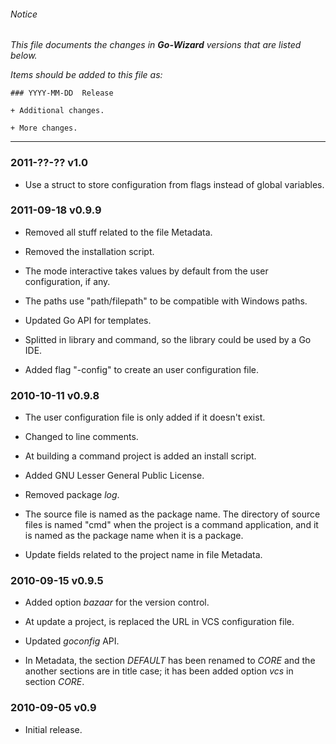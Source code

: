 ###### Notice

*This file documents the changes in ***Go-Wizard*** versions that are
listed below.*

*Items should be added to this file as:*

	### YYYY-MM-DD  Release

	+ Additional changes.

	+ More changes.

* * *

### 2011-??-??  v1.0

+ Use a struct to store configuration from flags instead of global variables.


### 2011-09-18  v0.9.9

+ Removed all stuff related to the file Metadata.

+ Removed the installation script.

+ The mode interactive takes values by default from the user configuration, if
any.

+ The paths use "path/filepath" to be compatible with Windows paths.

+ Updated Go API for templates.

+ Splitted in library and command, so the library could be used by a Go IDE.

+ Added flag "-config" to create an user configuration file.


### 2010-10-11  v0.9.8

+ The user configuration file is only added if it doesn't exist.

+ Changed to line comments.

+ At building a command project is added an install script.

+ Added GNU Lesser General Public License.

+ Removed package *log*.

+ The source file is named as the package name. The directory of source files is
named "cmd" when the project is a command application, and it is named as the
package name when it is a package.

+ Update fields related to the project name in file Metadata.


### 2010-09-15  v0.9.5

+ Added option *bazaar* for the version control.

+ At update a project, is replaced the URL in VCS configuration file.

+ Updated *goconfig* API.

+ In Metadata, the section *DEFAULT* has been renamed to *CORE* and the another
sections are in title case; it has been added option *vcs* in section *CORE*.


### 2010-09-05  v0.9

+ Initial release.

